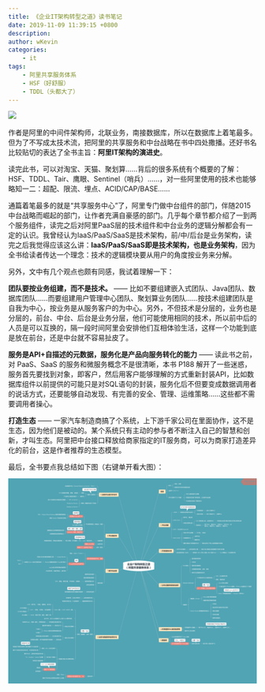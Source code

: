```yaml
---
title: 《企业IT架构转型之道》读书笔记
date: 2019-11-09 11:39:15 +0800
description: 
author: wKevin
categories: 
    - it
tags:
    - 阿里共享服务体系
    - HSF（好舒服）
    - TDDL（头都大了）
---
```


![](https://img1.doubanio.com/view/subject/l/public/s29445489.jpg)

作者是阿里的中间件架构师，北联业务，南接数据库，所以在数据库上着笔最多。但为了不写成太技术流，把阿里的共享服务和中台战略在书中四处撒播。还好书名比较贴切的表达了全书主旨：**阿里IT架构的演进史**。

读完此书，可以对淘宝、天猫、聚划算……背后的很多系统有个概要的了解：HSF、TDDL、Tair、鹰眼、Sentinel（哨兵）……，对一些阿里使用的技术也能够略知一二：超配、限流、埋点、ACID/CAP/BASE……

通篇着笔最多的就是“共享服务中心”了，阿里专门做中台组件的部门，伴随2015中台战略而崛起的部门，让作者充满自豪感的部门。几乎每个章节都介绍了一到两个服务组件，读完之后对阿里PaaS层的技术组件和中台业务的逻辑分解都会有一定的认识。我曾经认为IaaS/PaaS/SaaS是技术架构，前/中/后台是业务架构，读完之后我觉得应该这么讲：**IaaS/PaaS/SaaS即是技术架构，也是业务架构**，因为全书给读者传达一个理念：技术的逻辑模块要从用户的角度按业务来分解。

另外，文中有几个观点也颇有同感，我试着理解一下：

**团队要按业务组建，而不是技术。** —— 比如不要组建嵌入式团队、Java团队、数据库团队……而要组建用户管理中心团队、聚划算业务团队……按技术组建团队是自我为中心，按业务是从服务客户的为中心。另外，不但技术是分层的，业务也是分层的，前台、中台、后台是业务分层，他们可能使用相同的技术，所以前中后的人员是可以互换的，隔一段时间阿里会安排他们互相体验生活，这样一个功能到底是放在前台，还是中台就不容易扯皮了。

**服务是API+自描述的元数据，服务化是产品向服务转化的能力** —— 读此书之前，对 PaaS、SaaS 的服务和微服务概念不是很清晰，本书 P188 解开了一些迷惑，服务首先要找到对象，即客户，然后用客户能够理解的方式重新封装API，比如数据库组件以前提供的可能只是对SQL语句的封装，服务化后不但要变成数据调用者的说话方式，还要能够自动发现、有完善的安全、管理、运维策略……这些都不需要调用者操心。

**打造生态** —— 一家汽车制造商搞了个系统，上下游千家公司在里面协作，这不是生态，因为他们是被动的。某个系统只有主动的参与者不断注入自己的智慧和创新，才叫生态。阿里把中台接口释放给商家指定的IT服务商，可以为商家打造差异化的前台，这是作者推荐的生态模型。

最后，全书要点我总结如下图（右键单开看大图）：

![](/images/posts/2019-11-09-ali.it.art/it.png)